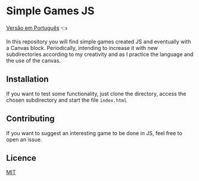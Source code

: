# Simple Games JS

<a href="https://github.com/ItaloPussi/simpleGamesJS/blob/master/readme.pt.md">Versão em Português</a> 👈

In this repository you will find simple games created JS and eventually with a Canvas block. Periodically, intending to increase it with new subdirectories according to my creativity and as I practice the language and the use of the canvas.

## Installation

If you want to test some functionality, just clone the directory, access the chosen subdirectory and start the file ```index.html```

## Contributing

If you want to suggest an interesting game to be done in JS, feel free to open an issue.

## Licence
[MIT](https://choosealicense.com/licenses/mit/)

